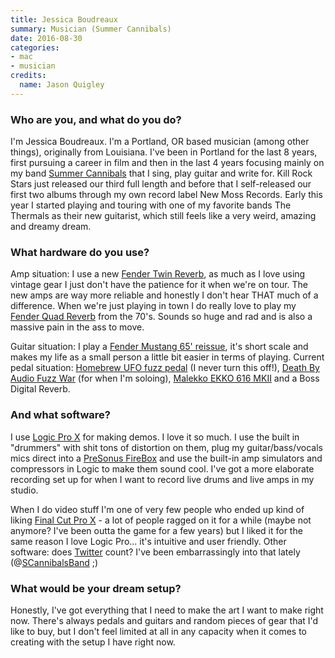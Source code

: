 ```yaml
---
title: Jessica Boudreaux
summary: Musician (Summer Cannibals)
date: 2016-08-30
categories:
- mac
- musician
credits:
  name: Jason Quigley
---
```


### Who are you, and what do you do?

I'm Jessica Boudreaux. I'm a Portland, OR based musician (among other things), originally from Louisiana. I've been in Portland for the last 8 years, first pursuing a career in film and then in the last 4 years focusing mainly on my band [Summer Cannibals](http://www.summercannibals.com/ "A band from Portland.") that I sing, play guitar and write for. Kill Rock Stars just released our third full length and before that I self-released our first two albums through my own record label New Moss Records. Early this year I started playing and touring with one of my favorite bands The Thermals as their new guitarist, which still feels like a very weird, amazing and dreamy dream.

### What hardware do you use?

Amp situation: I use a new [Fender Twin Reverb][twin-reverb], as much as I love using vintage gear I just don't have the patience for it when we're on tour. The new amps are way more reliable and honestly I don't hear THAT much of a difference. When we're just playing in town I do really love to play my [Fender Quad Reverb][quad-reverb] from the 70's. Sounds so huge and rad and is also a massive pain in the ass to move.

Guitar situation: I play a [Fender Mustang 65' reissue][mustang], it's short scale and makes my life as a small person a little bit easier in terms of playing. Current pedal situation: [Homebrew UFO fuzz pedal][ufo] (I never turn this off!), [Death By Audio Fuzz War][fuzz-war] (for when I'm soloing), [Malekko EKKO 616 MKII][ekko-616-mkii] and a Boss Digital Reverb.

### And what software?

I use [Logic Pro X][logic-pro] for making demos. I love it so much. I use the built in "drummers" with shit tons of distortion on them, plug my guitar/bass/vocals mics direct into a [PreSonus FireBox][firebox] and use the built-in amp simulators and compressors in Logic to make them sound cool. I've got a more elaborate recording set up for when I want to record live drums and live amps in my studio.

When I do video stuff I'm one of very few people who ended up kind of liking [Final Cut Pro X][final-cut-pro-x] - a lot of people ragged on it for a while (maybe not anymore? I've been outta the game for a few years) but I liked it for the same reason I love Logic Pro... it's intuitive and user friendly. Other software: does [Twitter][] count? I've been embarrassingly into that lately (@[SCannibalsBand](https://twitter.com/SCannibalsBand "The Summer Cannibals Twitter account.") ;) 

### What would be your dream setup?

Honestly, I've got everything that I need to make the art I want to make right now. There's always pedals and guitars and random pieces of gear that I'd like to buy, but I don't feel limited at all in any capacity when it comes to creating with the setup I have right now.

[ekko-616-mkii]: https://malekkoheavyindustry.com/product/ekko-616-mkii/ "A delay pedal."
[final-cut-pro-x]: https://en.wikipedia.org/wiki/Final_Cut_Pro_X "A nonlinear video editor."
[firebox]: https://www.presonus.com/products/FireBox "A FireWire recording interface."
[fuzz-war]: http://www.deathbyaudio.com/fuzzwar.html "A fuzz pedal."
[logic-pro]: https://www.apple.com/logic-pro/ "A professional audio application for the Mac."
[mustang]: https://en.wikipedia.org/wiki/Fender_Mustang "An electric guitar."
[quad-reverb]: http://www.vintageguitarandbass.com/fender/amplifier/Quad_Reverb.php "A guitar amp."
[twin-reverb]: https://en.wikipedia.org/wiki/Fender_Twin#Fender_Twin_Reverb "A guitar amp."
[twitter]: https://twitter.com/ "An online micro-blogging platform."
[ufo]: https://www.musicradar.com/reviews/guitars/homebrew-electronics-ufo-603192 "A fuzz pedal."
